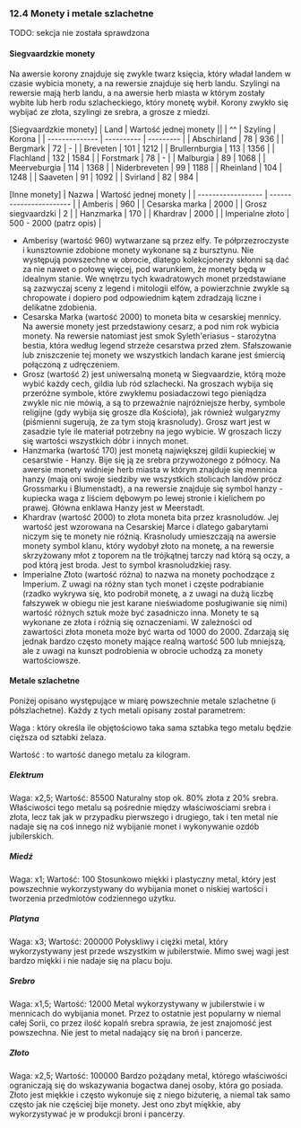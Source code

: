 ### 12.4 Monety i metale szlachetne

TODO: sekcja nie została sprawdzona

#### Siegvaardzkie monety

Na awersie korony znajduje się zwykle twarz księcia, który władał landem w czasie wybicia monety, a na rewersie znajduje się herb landu. Szylingi na rewersie mają herb landu, a na awersie herb miasta w którym zostały wybite lub herb rodu szlacheckiego, który monetę wybił. Korony zwykło się wybijać ze złota, szylingi ze srebra, a grosze z miedzi. 

[Siegvaardzkie monety]
| Land           | Wartość jednej monety ||
| ^^             | Szyling    | Korona    |
| -------------- | ---------- | --------- |
| Abschirland    |  78        |  936      |
| Bergmark       |  72        | -         |
| Breveten       | 101        | 1212      |
| Brullernburgia | 113        | 1356      |
| Flachland      | 132        | 1584      |
| Forstmark      |  78        | -         |
| Malburgia      |  89        | 1068      |
| Meerveburgia   | 114        | 1368      |
| Niderbreveten  |  99        | 1188      |
| Rheinland      | 104        | 1248      |
| Saaveten       |  91        | 1092      |
| Svirland       |  82        |  984      |

[Inne monety]
| Nazwa              | Wartość jednej monety   |
| ------------------ | ----------------------- |
| Amberis            |  960                    |
| Cesarska marka     | 2000                    |
| Grosz siegvaardzki |    2                    |
| Hanzmarka          |  170                    |
| Khardrav           | 2000                    |
| Imperialne złoto   | 500 - 2000 (patrz opis) |

- Amberisy (wartość 960) wytwarzane są przez elfy. Te półprzezroczyste i kunsztownie zdobione monety wykonane są z bursztynu. Nie występują powszechne w obrocie, dlatego kolekcjonerzy skłonni są dać za nie nawet o połowę więcej, pod warunkiem, że monety będą w idealnym stanie. We wnętrzu tych kwadratowych monet przedstawiane są zazwyczaj sceny z legend i mitologii elfów, a powierzchnie zwykle są chropowate i dopiero pod odpowiednim kątem zdradzają liczne i delikatne zdobienia. 
- Cesarska Marka (wartość 2000) to moneta bita w cesarskiej mennicy. Na awersie monety jest przedstawiony cesarz, a pod nim rok wybicia monety. Na rewersie natomiast jest smok Syleth'eriasus - starożytna bestia, która według legend strzeże cesarstwa przed złem. Sfałszowanie lub zniszczenie tej monety we wszystkich landach karane jest śmiercią połączoną z udręczeniem.
- Grosz (wartość 2) jest uniwersalną monetą w Siegvaardzie, którą może wybić każdy cech, gildia lub ród szlachecki. Na groszach wybija się przeróżne symbole, które zwykłemu posiadaczowi tego pieniądza zwykle nic nie mówią, a są to przeważnie najróżniejsze herby, symbole religijne (gdy wybija się grosze dla Kościoła), jak również wulgaryzmy (piśmienni sugerują, że za tym stoją krasnoludy). Grosz wart jest w zasadzie tyle ile materiał potrzebny na jego wybicie. W groszach liczy się wartości wszystkich dóbr i innych monet.
- Hanzmarka (wartość 170) jest monetą największej gildii kupieckiej w cesarstwie - Hanzy. Bije się ją ze srebra przywożonego z północy. Na awersie monety widnieje herb miasta w którym znajduje się mennica hanzy (mają oni swoje siedziby we wszystkich stolicach landów prócz Grossmarku i Blumenstadt), a na rewersie znajduje się symbol hanzy - kupiecka waga z liściem dębowym po lewej stronie i kielichem po prawej. Główna enklawa Hanzy jest w Meerstadt.
- Khardrav (wartość 2000) to złota moneta bita przez krasnoludów. Jej wartość jest wzorowana na Cesarskiej Marce i dlatego gabarytami niczym się te monety nie różnią. Krasnoludy umieszczają na awersie monety symbol klanu, który wydobył złoto na monetę, a na rewersie skrzyżowany młot z toporem na tle trójkątnej tarczy nad którą są oczy, a pod którą jest broda. Jest to symbol krasnoludzkiej rasy.
- Imperialne Złoto (wartość różna) to nazwa na monety pochodzące z Imperium. Z uwagi na różny stan tych monet i częste podrabianie (rzadko wykrywa się, kto podrobił monetę, a z uwagi na dużą liczbę fałszywek w obiegu nie jest karane nieświadome posługiwanie się nimi) wartość różnych sztuk może być zasadniczo inna. Monety te są wykonane ze złota i różnią się oznaczeniami. W zależności od zawartości złota moneta może być warta od 1000 do 2000. Zdarzają się jednak bardzo często monety mające realną wartość 500 lub mniejszą, ale z uwagi na kunszt podrobienia w obrocie uchodzą za monety wartościowsze.

#### Metale szlachetne

Poniżej opisano występujące w miarę powszechnie metale szlachetne (i półszlachetne). Każdy z tych metali opisany został parametrem:

Waga
: który określa ile objętościowo taka sama sztabka tego metalu będzie cięższa od sztabki żelaza.

Wartość
: to wartość danego metalu za kilogram. 

##### Elektrum

Waga: x2,5; Wartość: 85500
Naturalny stop ok. 80% złota z 20% srebra. Właściwości tego metalu są pośrednie między właściwościami srebra i złota, lecz tak jak w przypadku pierwszego i drugiego, tak i ten metal nie nadaje się na coś innego niż wybijanie monet i wykonywanie ozdób jubilerskich.

##### Miedź

Waga: x1; Wartość: 100
Stosunkowo miękki i plastyczny metal, który jest powszechnie wykorzystywany do wybijania monet o niskiej wartości i tworzenia przedmiotów codziennego użytku.

##### Platyna

Waga: x3; Wartość: 200000
Połyskliwy i ciężki metal, który wykorzystywany jest przede wszystkim w jubilerstwie. Mimo swej wagi jest bardzo miękki i nie nadaje się na placu boju. 

##### Srebro

Waga: x1,5; Wartość: 12000
Metal wykorzystywany w jubilerstwie i w mennicach do wybijania monet. Przez to ostatnie jest popularny w niemal całej Sorii, co przez ilość kopalń srebra sprawia, że jest znajomość jest powszechna. Nie jest to metal nadający się na broń i pancerze.

##### Złoto

Waga: x2,5; Wartość: 100000
Bardzo pożądany metal, którego właściwości ograniczają się do wskazywania bogactwa danej osoby, która go posiada. Złoto jest miękkie i często wykonuje się z niego biżuterię, a niemal tak samo często jak nie częściej bije monety. Jest ono zbyt miękkie, aby wykorzystywać je w produkcji broni i pancerzy.